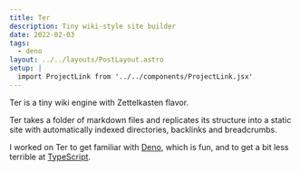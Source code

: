 ```yaml
---
title: Ter
description: Tiny wiki-style site builder
date: 2022-02-03
tags:
  - deno
layout: ../../layouts/PostLayout.astro
setup: |
  import ProjectLink from '../../components/ProjectLink.jsx'
---
```


Ter is a tiny wiki engine with Zettelkasten flavor.

Ter takes a folder of markdown files and replicates its structure into a static
site with automatically indexed directories, backlinks and breadcrumbs.

I worked on Ter to get familiar with [Deno](https://deno.land), which is fun,
and to get a bit less terrible at [TypeScript](https://www.typescriptlang.org/).

<ProjectLink url="https://github.com/kkga/ter" title="Source code on GitHub" />
